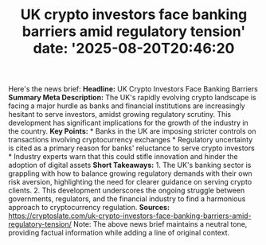 ﻿---
title: "UK crypto investors face banking barriers amid regulatory tension'
date: '2025-08-20T20:46:20"
category: "Markets"
summary: ""
slug: "uk crypto investors face banking barriers amid regulatory te"
source_urls:
  - "https://cryptoslate.com/uk-crypto-investors-face-banking-barriers-amid-regulatory-tension/"
seo:
  title: "UK crypto investors face banking barriers amid regulatory tension | Hash n Hedge'
  description: '"
  keywords: ["news", "markets", "brief"]
---
Here's the news brief:  **Headline:** UK Crypto Investors Face Banking Barriers  **Summary Meta Description:** The UK's rapidly evolving crypto landscape is facing a major hurdle as banks and financial institutions are increasingly hesitant to serve investors, amidst growing regulatory scrutiny. This development has significant implications for the growth of the industry in the country.  **Key Points:**  * Banks in the UK are imposing stricter controls on transactions involving cryptocurrency exchanges * Regulatory uncertainty is cited as a primary reason for banks' reluctance to serve crypto investors * Industry experts warn that this could stifle innovation and hinder the adoption of digital assets  **Short Takeaways:**  1. The UK's banking sector is grappling with how to balance growing regulatory demands with their own risk aversion, highlighting the need for clearer guidance on serving crypto clients. 2. This development underscores the ongoing struggle between governments, regulators, and the financial industry to find a harmonious approach to cryptocurrency regulation.  **Sources:** https://cryptoslate.com/uk-crypto-investors-face-banking-barriers-amid-regulatory-tension/  Note: The above news brief maintains a neutral tone, providing factual information while adding a line of original context. 
